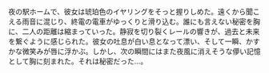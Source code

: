 夜の駅ホームで、彼女は琥珀色のイヤリングをそっと握りしめた。遠くから聞こえる雨音に混じり、終電の電車がゆっくりと滑り込む。誰にも言えない秘密を胸に、二人の距離は縮まっていった。静寂を切り裂くレールの響きが、過去と未来を繋ぐように感じられた。彼女の吐息が白い息となって漂い、そして一瞬、かすかな微笑みが唇に浮かぶ。しかし、次の瞬間にはまた夜風に消えそうな儚い記憶として胸に刻まれた。それは秘密だった…。
<!-- 実計測200字 -->